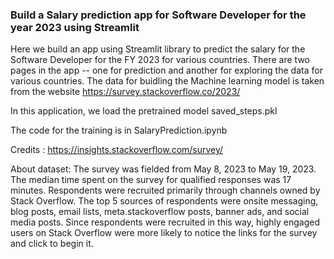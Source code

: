 ### Build a Salary prediction app for Software Developer for the year 2023 using Streamlit
Here we build an app using Streamlit library to predict the salary for the Software Developer for the FY 2023 for various countries.
There are two pages in the app -- one for prediction and another for exploring the data for various countries.
The data for buidling the Machine learning model is taken from the website https://survey.stackoverflow.co/2023/

In this application, we load the pretrained model saved_steps.pkl 

The code for the training is in SalaryPrediction.ipynb

Credits : https://insights.stackoverflow.com/survey/

About dataset: The survey was fielded from May 8, 2023 to May 19, 2023. The median time spent on the survey for qualified responses was 17 minutes.
Respondents were recruited primarily through channels owned by Stack Overflow. The top 5 sources of respondents were onsite messaging, blog posts, email lists, meta.stackoverflow posts, banner ads, and social media posts. Since respondents were recruited in this way, highly engaged users on Stack Overflow were more likely to notice the links for the survey and click to begin it.

